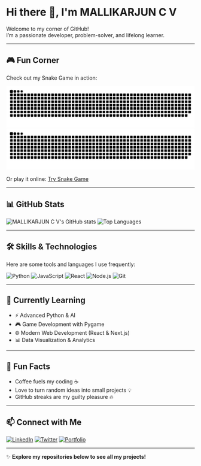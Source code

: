 # Hi there 👋, I'm MALLIKARJUN C V

Welcome to my corner of GitHub!  
I’m a passionate developer, problem-solver, and lifelong learner.  

---

## 🎮 Fun Corner
Check out my Snake Game in action:  

<picture>
  <source media="(prefers-color-scheme: dark)" srcset="https://raw.githubusercontent.com/Platane/snk/output/github-contribution-grid-snake-dark.svg" />
  <source media="(prefers-color-scheme: light)" srcset="https://raw.githubusercontent.com/Platane/snk/output/github-contribution-grid-snake.svg" />
  <img alt="github-snake" src="https://raw.githubusercontent.com/Platane/snk/output/github-contribution-grid-snake.svg" />
</picture>

<picture>
  <source media="(prefers-color-scheme: dark)" srcset="https://raw.githubusercontent.com/Platane/snk/output/github-contribution-grid-snake-dark.svg" />
  <source media="(prefers-color-scheme: light)" srcset="https://raw.githubusercontent.com/Platane/snk/output/github-contribution-grid-snake.svg" />
  <img alt="github-snake" src="https://raw.githubusercontent.com/Platane/snk/output/github-contribution-grid-snake.svg" />
</picture>


Or play it online: [Try Snake Game](https://example.com)  

---

## 📊 GitHub Stats
![MALLIKARJUN C V's GitHub stats](https://github-readme-stats.vercel.app/api?username=Mallikarjun-C-V&show_icons=true&theme=radical)
![Top Languages](https://github-readme-stats.vercel.app/api/top-langs/?username=Mallikarjun-C-V&layout=compact&theme=radical)

---

## 🛠️ Skills & Technologies
Here are some tools and languages I use frequently:  

![Python](https://img.shields.io/badge/Python-3.11-blue?logo=python)
![JavaScript](https://img.shields.io/badge/JavaScript-ES6-yellow?logo=javascript)
![React](https://img.shields.io/badge/React-17-blue?logo=react)
![Node.js](https://img.shields.io/badge/Node.js-14-green?logo=node.js)
![Git](https://img.shields.io/badge/Git-F05032?logo=git)

---

## 🌱 Currently Learning
- ⚡ Advanced Python & AI  
- 🎮 Game Development with Pygame  
- 🌐 Modern Web Development (React & Next.js)  
- 📊 Data Visualization & Analytics  

---

## 💬 Fun Facts
- Coffee fuels my coding ☕  
- Love to turn random ideas into small projects 💡  
- GitHub streaks are my guilty pleasure 🔥  

---

## 📫 Connect with Me
[![LinkedIn](https://img.shields.io/badge/LinkedIn-0077B5?logo=linkedin&style=flat-square)](https://linkedin.com/in/YOUR_LINKEDIN)
[![Twitter](https://img.shields.io/badge/Twitter-1DA1F2?logo=twitter&style=flat-square)](https://twitter.com/YOUR_TWITTER)
[![Portfolio](https://img.shields.io/badge/Portfolio-FF69B4?logo=google-chrome&style=flat-square)](https://YOUR_PORTFOLIO)

---

✨ **Explore my repositories below to see all my projects!**
